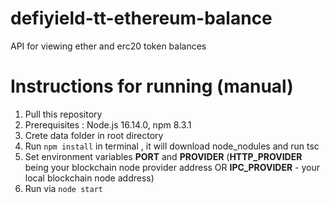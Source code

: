 # defiyield-tt-ethereum-balance
API for viewing ether and erc20 token balances

# Instructions for running (manual)
1. Pull this repository
2. Prerequisites : Node.js 16.14.0, npm 8.3.1
3. Crete data folder in root directory
4. Run `npm install` in terminal , it will download node_nodules and run tsc
5. Set environment variables **PORT** and **PROVIDER** (**HTTP_PROVIDER** being your blockchain node provider address OR
**IPC_PROVIDER** - your local blockchain node address)
6. Run via `node start`
